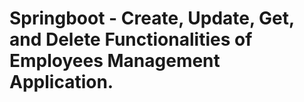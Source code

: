 # Springboot - Create, Update, Get, and Delete Functionalities of Employees Management Application.
